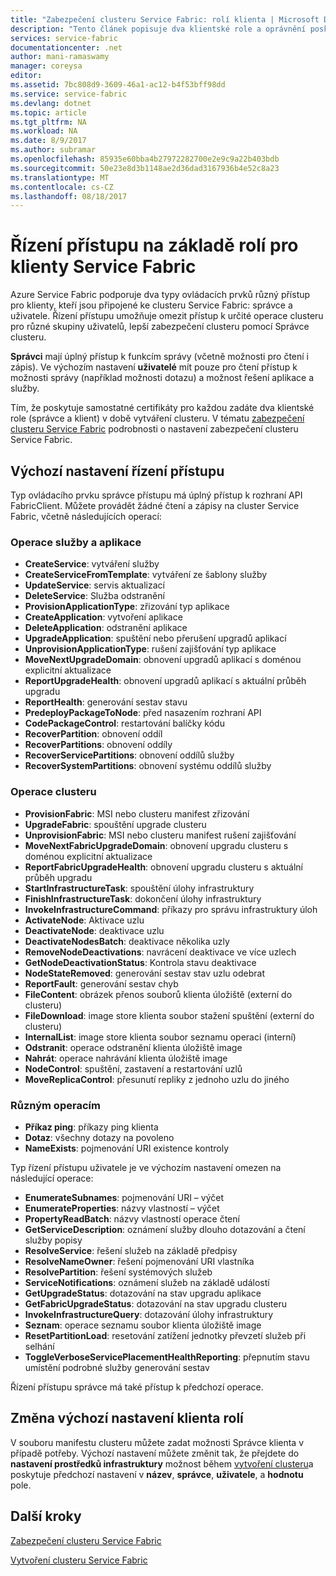 ```yaml
---
title: "Zabezpečení clusteru Service Fabric: rolí klienta | Microsoft Docs"
description: "Tento článek popisuje dva klientské role a oprávnění poskytované role."
services: service-fabric
documentationcenter: .net
author: mani-ramaswamy
manager: coreysa
editor: 
ms.assetid: 7bc808d9-3609-46a1-ac12-b4f53bff98dd
ms.service: service-fabric
ms.devlang: dotnet
ms.topic: article
ms.tgt_pltfrm: NA
ms.workload: NA
ms.date: 8/9/2017
ms.author: subramar
ms.openlocfilehash: 85935e60bba4b27972282700e2e9c9a22b403bdb
ms.sourcegitcommit: 50e23e8d3b1148ae2d36dad3167936b4e52c8a23
ms.translationtype: MT
ms.contentlocale: cs-CZ
ms.lasthandoff: 08/18/2017
---
```

# <a name="role-based-access-control-for-service-fabric-clients"></a>Řízení přístupu na základě rolí pro klienty Service Fabric
Azure Service Fabric podporuje dva typy ovládacích prvků různý přístup pro klienty, kteří jsou připojené ke clusteru Service Fabric: správce a uživatele. Řízení přístupu umožňuje omezit přístup k určité operace clusteru pro různé skupiny uživatelů, lepší zabezpečení clusteru pomocí Správce clusteru.  

**Správci** mají úplný přístup k funkcím správy (včetně možnosti pro čtení i zápis). Ve výchozím nastavení **uživatelé** mít pouze pro čtení přístup k možnosti správy (například možnosti dotazu) a možnost řešení aplikace a služby.

Tím, že poskytuje samostatné certifikáty pro každou zadáte dva klientské role (správce a klient) v době vytváření clusteru. V tématu [zabezpečení clusteru Service Fabric](service-fabric-cluster-security.md) podrobnosti o nastavení zabezpečení clusteru Service Fabric.

## <a name="default-access-control-settings"></a>Výchozí nastavení řízení přístupu
Typ ovládacího prvku správce přístupu má úplný přístup k rozhraní API FabricClient. Můžete provádět žádné čtení a zápisy na cluster Service Fabric, včetně následujících operací:

### <a name="application-and-service-operations"></a>Operace služby a aplikace
* **CreateService**: vytváření služby                             
* **CreateServiceFromTemplate**: vytváření ze šablony služby                             
* **UpdateService**: servis aktualizací                             
* **DeleteService**: Služba odstranění                             
* **ProvisionApplicationType**: zřizování typ aplikace                             
* **CreateApplication**: vytvoření aplikace                               
* **DeleteApplication**: odstranění aplikace                             
* **UpgradeApplication**: spuštění nebo přerušení upgradů aplikací                             
* **UnprovisionApplicationType**: rušení zajišťování typ aplikace                             
* **MoveNextUpgradeDomain**: obnovení upgradů aplikací s doménou explicitní aktualizace                             
* **ReportUpgradeHealth**: obnovení upgradů aplikací s aktuální průběh upgradu                             
* **ReportHealth**: generování sestav stavu                             
* **PredeployPackageToNode**: před nasazením rozhraní API                            
* **CodePackageControl**: restartování balíčky kódu                             
* **RecoverPartition**: obnovení oddíl                             
* **RecoverPartitions**: obnovení oddíly                             
* **RecoverServicePartitions**: obnovení oddílů služby                             
* **RecoverSystemPartitions**: obnovení systému oddílů služby                             

### <a name="cluster-operations"></a>Operace clusteru
* **ProvisionFabric**: MSI nebo clusteru manifest zřizování                             
* **UpgradeFabric**: spouštění upgrade clusteru                             
* **UnprovisionFabric**: MSI nebo clusteru manifest rušení zajišťování                         
* **MoveNextFabricUpgradeDomain**: obnovení upgradu clusteru s doménou explicitní aktualizace                             
* **ReportFabricUpgradeHealth**: obnovení upgradu clusteru s aktuální průběh upgradu                             
* **StartInfrastructureTask**: spouštění úlohy infrastruktury                             
* **FinishInfrastructureTask**: dokončení úlohy infrastruktury                             
* **InvokeInfrastructureCommand**: příkazy pro správu infrastruktury úloh                              
* **ActivateNode**: Aktivace uzlu                             
* **DeactivateNode**: deaktivace uzlu                             
* **DeactivateNodesBatch**: deaktivace několika uzly                             
* **RemoveNodeDeactivations**: navrácení deaktivace ve více uzlech                             
* **GetNodeDeactivationStatus**: Kontrola stavu deaktivace                             
* **NodeStateRemoved**: generování sestav stav uzlu odebrat                             
* **ReportFault**: generování sestav chyb                             
* **FileContent**: obrázek přenos souborů klienta úložiště (externí do clusteru)                             
* **FileDownload**: image store klienta soubor stažení spuštění (externí do clusteru)                             
* **InternalList**: image store klienta soubor seznamu operaci (interní)                             
* **Odstranit**: operace odstranění klienta úložiště image                              
* **Nahrát**: operace nahrávání klienta úložiště image                             
* **NodeControl**: spuštění, zastavení a restartování uzlů                             
* **MoveReplicaControl**: přesunutí repliky z jednoho uzlu do jiného                             

### <a name="miscellaneous-operations"></a>Různým operacím
* **Příkaz ping**: příkazy ping klienta                             
* **Dotaz**: všechny dotazy na povoleno
* **NameExists**: pojmenování URI existence kontroly                             

Typ řízení přístupu uživatele je ve výchozím nastavení omezen na následující operace: 

* **EnumerateSubnames**: pojmenování URI – výčet                             
* **EnumerateProperties**: názvy vlastností – výčet                             
* **PropertyReadBatch**: názvy vlastností operace čtení                             
* **GetServiceDescription**: oznámení služby dlouho dotazování a čtení služby popisy                             
* **ResolveService**: řešení služeb na základě předpisy                             
* **ResolveNameOwner**: řešení pojmenování URI vlastníka                             
* **ResolvePartition**: řešení systémových služeb                             
* **ServiceNotifications**: oznámení služeb na základě událostí                             
* **GetUpgradeStatus**: dotazování na stav upgradu aplikace                             
* **GetFabricUpgradeStatus**: dotazování na stav upgradu clusteru                             
* **InvokeInfrastructureQuery**: dotazování úlohy infrastruktury                             
* **Seznam**: operace seznamu soubor klienta úložiště image                             
* **ResetPartitionLoad**: resetování zatížení jednotky převzetí služeb při selhání                             
* **ToggleVerboseServicePlacementHealthReporting**: přepnutím stavu umístění podrobné služby generování sestav                             

Řízení přístupu správce má také přístup k předchozí operace.

## <a name="changing-default-settings-for-client-roles"></a>Změna výchozí nastavení klienta rolí
V souboru manifestu clusteru můžete zadat možnosti Správce klienta v případě potřeby. Výchozí nastavení můžete změnit tak, že přejdete do **nastavení prostředků infrastruktury** možnost během [vytvoření clusteru](service-fabric-cluster-creation-via-portal.md)a poskytuje předchozí nastavení v **název**,  **správce**, **uživatele**, a **hodnotu** pole.

## <a name="next-steps"></a>Další kroky
[Zabezpečení clusteru Service Fabric](service-fabric-cluster-security.md)

[Vytvoření clusteru Service Fabric](service-fabric-cluster-creation-via-portal.md)

